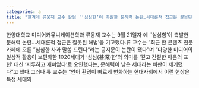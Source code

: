 ```yaml
---
categories: a
title: "한겨레 류웅재 교수 칼럼 ‘‘심심한’이 촉발한 문해력 논란…세대론적 접근은 잘못된 해법 ’ 기고"
---
```

한양대학교 미디어커뮤니케이션학과 류웅재 교수는 9월 21일자 에 ‘’심심함‘이 촉발한 문해력 논란…세대론적 접근은 잘못된 해법’을 기고했다.류 교수는 “최근 한 콘텐츠 전문 카페에 오른 ”심심한 사과 말씀 드린다“라는 공지문이 논란이 됐다”며 “다양한 미디어의 일상적 활용이 보편화한 1020세대가 ‘심심(甚深)한’의 의미를 ‘깊고 간절한 마음의 표현’ 대신 ‘지루하고 재미없다’로 오인했다는, 문해력이 낮은 세대라는 비판이 제기됐다”고 했다.그러나 류 교수는 “언어 환경이 빠르게 변화하는 현대사회에서 이런 현상은 특정 세대의